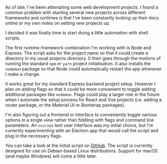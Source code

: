 As of late, I've been attempting some web development projects. I found a common problem with starting several new projects across different frameworks and runtimes is that I've been constantly looking up their docs online or my own notes on setting new projects up.

I decided it was finally time to start doing a little automation with shell scripts.

The first runtime-framework combination I'm working with is Node and Express. The script asks for the project name so that it could create a directory in my usual projects directory. It then goes through the motions of running the standard `npm` or `yarn` project initialisation. It also installs the `nodemon` package so that Node could automatically restart the app whenever I make a change.

It works great for my standard Express backend project setup. However I plan on adding flags so that it could be more convenient to toggle adding additional packages like `nodemon`. Flags could play a larger role in the future when I automate the setup process for React and Vue projects (i.e. adding a router package, or the Material UI or Bootstrap packages).

I'm also figuring out a frontend or interface to conveniently toggle various options in a single *view* rather than fiddling with flags and command line parameters. An `ncurses` text user interface was my initial choice, but I'm currently experimenting with an Electron app that would call the script and plug in the necessary flags.

You can take a look at the initial script on [GitHub](https://github.com/csiew/boilerplate_generators). The script is currently designed for use on Debian-based Linux distributions. Support for macOS (and maybe Windows) will come a little later.
